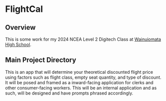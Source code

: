 # FlightCal

## Overview

This is some work for my 2024 NCEA Level 2 Digitech Class at [Wainuiomata High School](https://wainuiomatahigh.school.nz/).

## Main Project Directory

This is an app that will determine your theoretical discounted flight price using factors such as flight class, empty seat quantity, and type of discount.
It will be posed and framed as a inward-facing application for clerks and other consumer-facing workers.
This will be an internal application and as such, will be designed and have prompts phrased accordingly.
